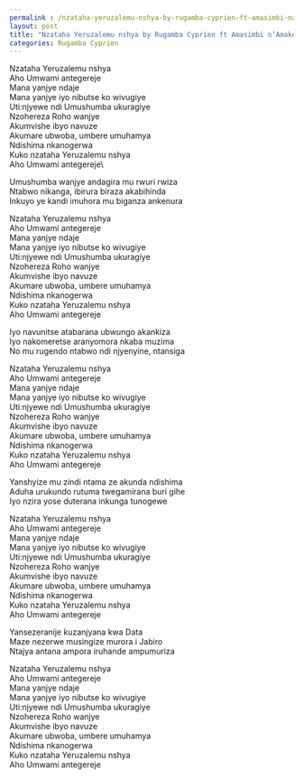 ```yaml
---
permalink : /nzataha-yeruzalemu-nshya-by-rugamba-cyprien-ft-amasimbi-namakombe/
layout: post
title: "Nzataha Yeruzalemu nshya by Rugamba Cyprien ft Amasimbi n’Amakombe"
categories: Rugamba Cyprien
---
```

Nzataha Yeruzalemu nshya\
Aho Umwami antegereje\
Mana yanjye ndaje\
Mana yanjye iyo nibutse ko wivugiye\
Uti:njyewe ndi Umushumba ukuragiye\
Nzohereza Roho wanjye\
Akumvishe ibyo navuze\
Akumare ubwoba, umbere umuhamya\
Ndishima nkanogerwa\
Kuko nzataha Yeruzalemu nshya\
Aho Umwami antegereje\

Umushumba wanjye andagira mu rwuri rwiza\
Ntabwo nikanga, ibirura biraza akabihinda\
Inkuyo ye kandi imuhora mu biganza ankenura

Nzataha Yeruzalemu nshya\
Aho Umwami antegereje\
Mana yanjye ndaje\
Mana yanjye iyo nibutse ko wivugiye\
Uti:njyewe ndi Umushumba ukuragiye\
Nzohereza Roho wanjye\
Akumvishe ibyo navuze\
Akumare ubwoba, umbere umuhamya\
Ndishima nkanogerwa\
Kuko nzataha Yeruzalemu nshya\
Aho Umwami antegereje

Iyo navunitse atabarana ubwungo akankiza\
Iyo nakomeretse aranyomora nkaba muzima\
No mu rugendo ntabwo ndi njyenyine, ntansiga

Nzataha Yeruzalemu nshya\
Aho Umwami antegereje\
Mana yanjye ndaje\
Mana yanjye iyo nibutse ko wivugiye\
Uti:njyewe ndi Umushumba ukuragiye\
Nzohereza Roho wanjye\
Akumvishe ibyo navuze\
Akumare ubwoba, umbere umuhamya\
Ndishima nkanogerwa\
Kuko nzataha Yeruzalemu nshya\
Aho Umwami antegereje

Yanshyize mu zindi ntama ze akunda ndishima\
Aduha urukundo rutuma twegamirana buri gihe\
Iyo nzira yose duterana inkunga tunogewe

Nzataha Yeruzalemu nshya\
Aho Umwami antegereje\
Mana yanjye ndaje\
Mana yanjye iyo nibutse ko wivugiye\
Uti:njyewe ndi Umushumba ukuragiye\
Nzohereza Roho wanjye\
Akumvishe ibyo navuze\
Akumare ubwoba, umbere umuhamya\
Ndishima nkanogerwa\
Kuko nzataha Yeruzalemu nshya\
Aho Umwami antegereje

Yansezeranije kuzanjyana kwa Data\
Maze nezerwe musingize murora i Jabiro\
Ntajya antana ampora iruhande ampumuriza

Nzataha Yeruzalemu nshya\
Aho Umwami antegereje\
Mana yanjye ndaje\
Mana yanjye iyo nibutse ko wivugiye\
Uti:njyewe ndi Umushumba ukuragiye\
Nzohereza Roho wanjye\
Akumvishe ibyo navuze\
Akumare ubwoba, umbere umuhamya\
Ndishima nkanogerwa\
Kuko nzataha Yeruzalemu nshya\
Aho Umwami antegereje
